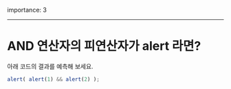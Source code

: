 importance: 3

---

# AND 연산자의 피연산자가 alert 라면?

아래 코드의 결과를 예측해 보세요.

```js
alert( alert(1) && alert(2) );
```


